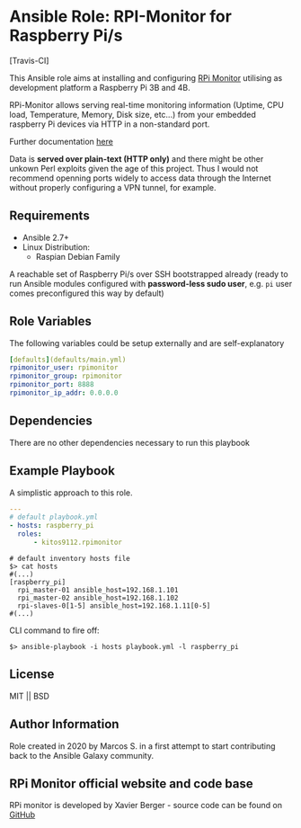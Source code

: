 # Ansible Role: RPI-Monitor for Raspberry Pi/s

[Travis-CI]

This Ansible role aims at installing and configuring [RPi Monitor](https://github.com/XavierBerger/RPi-Monitor) utilising as development platform a Raspberry Pi 3B and 4B.

RPi-Monitor allows serving real-time monitoring information (Uptime, CPU load, Temperature, Memory, Disk size, etc...) from your embedded raspberry Pi devices via HTTP in a non-standard port.

Further documentation [here](https://xavierberger.github.io/RPi-Monitor-docs/index.html)

Data is **served over plain-text (HTTP only)** and there might be other unkown Perl exploits given the age of this project. Thus I would not recommend openning ports widely to access data through the Internet without properly configuring a VPN tunnel, for example.

## Requirements

- Ansible 2.7+
- Linux Distribution:
  - Raspian Debian Family

A reachable set of Raspberry Pi/s over SSH bootstrapped already (ready to run Ansible modules configured with **password-less sudo user**, e.g. `pi` user comes preconfigured this way by default)

## Role Variables

The following variables could be setup externally and are self-explanatory

```yaml
[defaults](defaults/main.yml)
rpimonitor_user: rpimonitor
rpimonitor_group: rpimonitor
rpimonitor_port: 8888
rpimonitor_ip_addr: 0.0.0.0
```

## Dependencies

There are no other dependencies necessary to run this playbook

## Example Playbook

A simplistic approach to this role.

```yaml
---
# default playbook.yml
- hosts: raspberry_pi
  roles:
      - kitos9112.rpimonitor
```

```shell
# default inventory hosts file
$> cat hosts
#(...)
[raspberry_pi]
  rpi_master-01 ansible_host=192.168.1.101
  rpi_master-02 ansible_host=192.168.1.102
  rpi-slaves-0[1-5] ansible_host=192.168.1.11[0-5]
#(...)
```

CLI command to fire off:

`$> ansible-playbook -i hosts playbook.yml -l raspberry_pi`

## License

MIT || BSD

## Author Information

Role created in 2020 by Marcos S. in a first attempt to start contributing back to the Ansible Galaxy community.

## RPi Monitor official website and code base

RPi monitor is developed by Xavier Berger - source code can be found on [GitHub](https://github.com/XavierBerger/RPi-Monitor)

